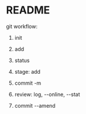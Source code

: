 # README #

git workflow:

1. init
2. add
3. status
4. stage: add
5. commit -m
6. review: log, --online, --stat

7. commit --amend
